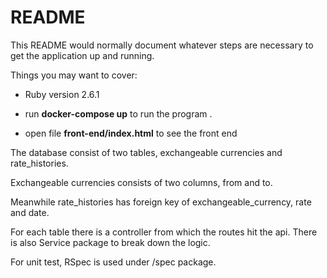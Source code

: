 # README

This README would normally document whatever steps are necessary to get the
application up and running.

Things you may want to cover:

* Ruby version
  2.6.1

* run **docker-compose up** to run the program .

* open file **front-end/index.html** to see the front end

The database consist of two tables, exchangeable currencies and rate_histories.

Exchangeable currencies consists of two columns, from and to.

Meanwhile rate_histories has foreign key of exchangeable_currency, rate and date.

For each table there is a controller from which the routes hit the api. There is also Service package to break down the logic.

For unit test, RSpec is used under /spec package.
